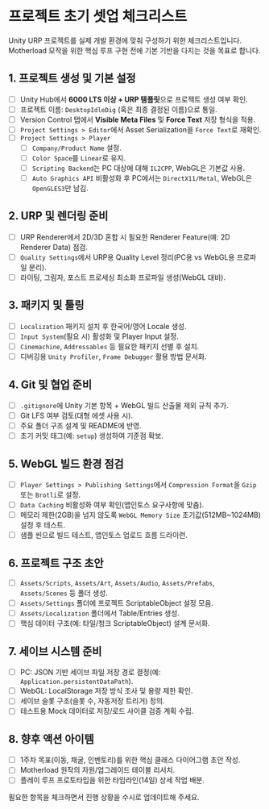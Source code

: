 # 프로젝트 초기 셋업 체크리스트

Unity URP 프로젝트를 실제 개발 환경에 맞춰 구성하기 위한 체크리스트입니다. Motherload 모작을 위한 핵심 루프 구현 전에 기본 기반을 다지는 것을 목표로 합니다.

## 1. 프로젝트 생성 및 기본 설정
- [ ] Unity Hub에서 **6000 LTS 이상 + URP 템플릿**으로 프로젝트 생성 여부 확인.
- [ ] 프로젝트 이름: `DesktopIdleDig` (혹은 최종 결정된 이름)으로 통일.
- [ ] Version Control 탭에서 **Visible Meta Files** 및 **Force Text** 저장 형식을 적용.
- [ ] `Project Settings > Editor`에서 Asset Serialization을 `Force Text`로 재확인.
- [ ] `Project Settings > Player`
  - [ ] `Company/Product Name` 설정.
  - [ ] `Color Space`를 `Linear`로 유지.
  - [ ] `Scripting Backend`는 PC 대상에 대해 `IL2CPP`, WebGL은 기본값 사용.
  - [ ] `Auto Graphics API` 비활성화 후 PC에서는 `DirectX11/Metal`, WebGL은 `OpenGLES3`만 남김.

## 2. URP 및 렌더링 준비
- [ ] URP Renderer에서 2D/3D 혼합 시 필요한 Renderer Feature(예: 2D Renderer Data) 점검.
- [ ] `Quality Settings`에서 URP용 Quality Level 정리(PC용 vs WebGL용 프로파일 분리).
- [ ] 라이팅, 그림자, 포스트 프로세싱 최소화 프로파일 생성(WebGL 대비).

## 3. 패키지 및 툴링
- [ ] `Localization` 패키지 설치 후 한국어/영어 Locale 생성.
- [ ] `Input System`(필요 시) 활성화 및 Player Input 설정.
- [ ] `Cinemachine`, `Addressables` 등 필요한 패키지 선별 후 설치.
- [ ] 디버깅용 `Unity Profiler`, `Frame Debugger` 활용 방법 문서화.

## 4. Git 및 협업 준비
- [ ] `.gitignore`에 Unity 기본 항목 + WebGL 빌드 산출물 제외 규칙 추가.
- [ ] Git LFS 여부 검토(대형 에셋 사용 시).
- [ ] 주요 폴더 구조 설계 및 README에 반영.
- [ ] 초기 커밋 태그(예: `setup`) 생성하여 기준점 확보.

## 5. WebGL 빌드 환경 점검
- [ ] `Player Settings > Publishing Settings`에서 `Compression Format`을 `Gzip` 또는 `Brotli`로 설정.
- [ ] `Data Caching` 비활성화 여부 확인(앱인토스 요구사항에 맞춤).
- [ ] 메모리 제한(2GB)을 넘지 않도록 `WebGL Memory Size` 초기값(512MB~1024MB) 설정 후 테스트.
- [ ] 샘플 씬으로 빌드 테스트, 앱인토스 업로드 흐름 드라이런.

## 6. 프로젝트 구조 초안
- [ ] `Assets/Scripts`, `Assets/Art`, `Assets/Audio`, `Assets/Prefabs`, `Assets/Scenes` 등 폴더 생성.
- [ ] `Assets/Settings` 폴더에 프로젝트 ScriptableObject 설정 모음.
- [ ] `Assets/Localization` 폴더에서 Table/Entries 생성.
- [ ] 핵심 데이터 구조(예: 타일/청크 ScriptableObject) 설계 문서화.

## 7. 세이브 시스템 준비
- [ ] PC: JSON 기반 세이브 파일 저장 경로 결정(예: `Application.persistentDataPath`).
- [ ] WebGL: LocalStorage 저장 방식 조사 및 용량 제한 확인.
- [ ] 세이브 슬롯 구조(슬롯 수, 자동저장 트리거) 정의.
- [ ] 테스트용 Mock 데이터로 저장/로드 사이클 검증 계획 수립.

## 8. 향후 액션 아이템
- [ ] 1주차 목표(이동, 채굴, 인벤토리)를 위한 핵심 클래스 다이어그램 초안 작성.
- [ ] Motherload 원작의 자원/업그레이드 테이블 리서치.
- [ ] 플레이 루프 프로토타입을 위한 타임라인(14일) 상세 작업 배분.

필요한 항목을 체크하면서 진행 상황을 수시로 업데이트해 주세요.
